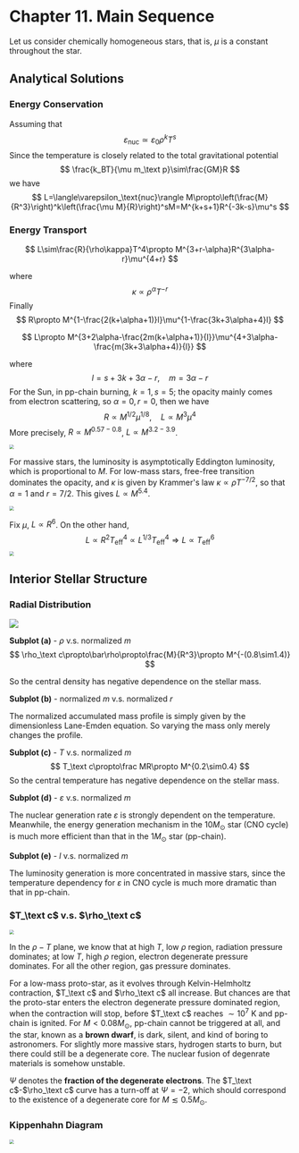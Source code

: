 # Chapter 11. Main Sequence

Let us consider chemically homogeneous stars, that is, $\mu$ is a constant throughout the star.



## Analytical Solutions

### Energy Conservation

Assuming that
$$
\varepsilon_\text{nuc}\simeq\varepsilon_0\rho^kT^s
$$
Since the temperature is closely related to the total gravitational potential
$$
\frac{k_BT}{\mu m_\text p}\sim\frac{GM}R
$$
we have
$$
L=\langle\varepsilon_\text{nuc}\rangle M\propto\left(\frac{M}{R^3}\right)^k\left(\frac{\mu M}{R}\right)^sM=M^{k+s+1}R^{-3k-s}\mu^s
$$


### Energy Transport

$$
L\sim\frac{R}{\rho\kappa}T^4\propto M^{3+r-\alpha}R^{3\alpha-r}\mu^{4+r}
$$

where
$$
\kappa\propto \rho^\alpha T^{-r}
$$
Finally
$$
R\propto M^{1-\frac{2(k+\alpha+1)}l}\mu^{1-\frac{3k+3\alpha+4}l}
$$

$$
L\propto M^{3+2\alpha-\frac{2m(k+\alpha+1)}{l}}\mu^{4+3\alpha-\frac{m(3k+3\alpha+4)}{l}}
$$

where
$$
l=s+3k+3\alpha-r,\quad m=3\alpha-r
$$
For the Sun, in pp-chain burning, $k=1,s=5$; the opacity mainly comes from electron scattering, so $\alpha=0,r=0$, then we have
$$
R\propto M^{1/2}\mu^{1/8},\quad L\propto M^3\mu^4
$$
More precisely, $R\propto M^{0.57-0.8}$, $L\propto M^{3.2-3.9}$.

<img src="./11_1.pdf" style="zoom:50%;" />

For massive stars, the luminosity is asymptotically Eddington luminosity, which is proportional to $M$. For low-mass stars, free-free transition dominates the opacity, and $\kappa$ is given by Krammer's law $\kappa\propto \rho T^{-7/2}$, so that $\alpha=1$ and $r=7/2$. This gives $L\propto M^{5.4}$.

<img src="./11_2.pdf" style="zoom:50%;" />

Fix $\mu$, $L\propto R^6$. On the other hand, 
$$
L\propto R^2T_\text{eff}^4\propto L^{1/3}T_\text{eff}^4\Rightarrow L\propto T_\text{eff}^6
$$
<img src="./11_3.pdf" style="zoom:50%;" />



## Interior Stellar Structure

### Radial Distribution

<img src="./11_4.pdf" style="zoom:100%;" />

**Subplot (a)** - $\rho$ v.s. normalized $m$
$$
\rho_\text c\propto\bar\rho\propto\frac{M}{R^3}\propto M^{-(0.8\sim1.4)}
$$

So the central density has negative dependence on the stellar mass.

**Subplot (b)** - normalized $m$ v.s. normalized $r$

The normalized accumulated mass profile is simply given by the dimensionless Lane-Emden equation. So varying the mass only merely changes the profile.

**Subplot (c)** - $T$ v.s. normalized $m$
$$
T_\text c\propto\frac MR\propto M^{0.2\sim0.4}
$$
So the central temperature has negative dependence on the stellar mass.

**Subplot (d)** - $\varepsilon$ v.s. normalized $m$

The nuclear generation rate $\varepsilon$ is strongly dependent on the temperature. Meanwhile, the energy generation mechanism in the $10 M_\odot$ star (CNO cycle) is much more efficient than that in the $1M_\odot$ star (pp-chain).

**Subplot (e)** - $l$ v.s. normalized $m$

The luminosity generation is more concentrated in massive stars, since the temperature dependency for $\varepsilon$ in CNO cycle  is much more dramatic than that in pp-chain.



### $T_\text c$ v.s. $\rho_\text c$

<img src="./11_5.pdf" style="zoom:50%;" />

In the $\rho-T$ plane, we know that at high $T$, low $\rho$ region, radiation pressure dominates; at low $T$, high $\rho$ region, electron degenerate pressure dominates. For all the other region, gas pressure dominates.

For a low-mass proto-star, as it evolves through Kelvin-Helmholtz contraction, $T_\text c$ and $\rho_\text c$ all increase. But chances are that the proto-star enters the electron degenerate pressure dominated region, when the contraction will stop, before $T_\text c$ reaches $\sim10^7$ K and pp-chain is ignited. For $M<0.08M_\odot$, pp-chain cannot be triggered at all, and the star, known as a **brown dwarf**, is dark, silent, and kind of boring to astronomers. For slightly more massive stars, hydrogen starts to burn, but there could still be a degenerate core. The nuclear fusion of degenrate materials is somehow unstable.

$\Psi$ denotes the **fraction of the degenerate electrons**. The $T_\text c$-$\rho_\text c$ curve has a turn-off at $\Psi=-2$, which should correspond to the existence of a degenerate core for $M\lesssim0.5M_\odot$. 



### Kippenhahn Diagram

<img src="./11_6.pdf" style="zoom:50%;" />